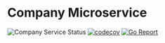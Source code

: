 # Company Microservice

![Company Service Status](https://github.com/by-sabbir/company-microservice-rest/actions/workflows/company.yml/badge.svg) [![codecov](https://codecov.io/github/by-sabbir/company-microservice-rest/branch/master/graph/badge.svg?token=E72YKQGTD0)](https://codecov.io/github/by-sabbir/company-microservice-rest) [![Go Report](https://goreportcard.com/badge/github.com/by-sabbir/company-microservice-rest)](https://goreportcard.com/report/github.com/by-sabbir/company-microservice-rest) 